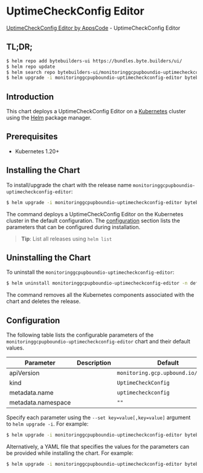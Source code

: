 # UptimeCheckConfig Editor

[UptimeCheckConfig Editor by AppsCode](https://byte.builders) - UptimeCheckConfig Editor

## TL;DR;

```bash
$ helm repo add bytebuilders-ui https://bundles.byte.builders/ui/
$ helm repo update
$ helm search repo bytebuilders-ui/monitoringgcpupboundio-uptimecheckconfig-editor --version=v0.4.18
$ helm upgrade -i monitoringgcpupboundio-uptimecheckconfig-editor bytebuilders-ui/monitoringgcpupboundio-uptimecheckconfig-editor -n default --create-namespace --version=v0.4.18
```

## Introduction

This chart deploys a UptimeCheckConfig Editor on a [Kubernetes](http://kubernetes.io) cluster using the [Helm](https://helm.sh) package manager.

## Prerequisites

- Kubernetes 1.20+

## Installing the Chart

To install/upgrade the chart with the release name `monitoringgcpupboundio-uptimecheckconfig-editor`:

```bash
$ helm upgrade -i monitoringgcpupboundio-uptimecheckconfig-editor bytebuilders-ui/monitoringgcpupboundio-uptimecheckconfig-editor -n default --create-namespace --version=v0.4.18
```

The command deploys a UptimeCheckConfig Editor on the Kubernetes cluster in the default configuration. The [configuration](#configuration) section lists the parameters that can be configured during installation.

> **Tip**: List all releases using `helm list`

## Uninstalling the Chart

To uninstall the `monitoringgcpupboundio-uptimecheckconfig-editor`:

```bash
$ helm uninstall monitoringgcpupboundio-uptimecheckconfig-editor -n default
```

The command removes all the Kubernetes components associated with the chart and deletes the release.

## Configuration

The following table lists the configurable parameters of the `monitoringgcpupboundio-uptimecheckconfig-editor` chart and their default values.

|     Parameter      | Description |                    Default                     |
|--------------------|-------------|------------------------------------------------|
| apiVersion         |             | <code>monitoring.gcp.upbound.io/v1beta1</code> |
| kind               |             | <code>UptimeCheckConfig</code>                 |
| metadata.name      |             | <code>uptimecheckconfig</code>                 |
| metadata.namespace |             | <code>""</code>                                |


Specify each parameter using the `--set key=value[,key=value]` argument to `helm upgrade -i`. For example:

```bash
$ helm upgrade -i monitoringgcpupboundio-uptimecheckconfig-editor bytebuilders-ui/monitoringgcpupboundio-uptimecheckconfig-editor -n default --create-namespace --version=v0.4.18 --set apiVersion=monitoring.gcp.upbound.io/v1beta1
```

Alternatively, a YAML file that specifies the values for the parameters can be provided while
installing the chart. For example:

```bash
$ helm upgrade -i monitoringgcpupboundio-uptimecheckconfig-editor bytebuilders-ui/monitoringgcpupboundio-uptimecheckconfig-editor -n default --create-namespace --version=v0.4.18 --values values.yaml
```
